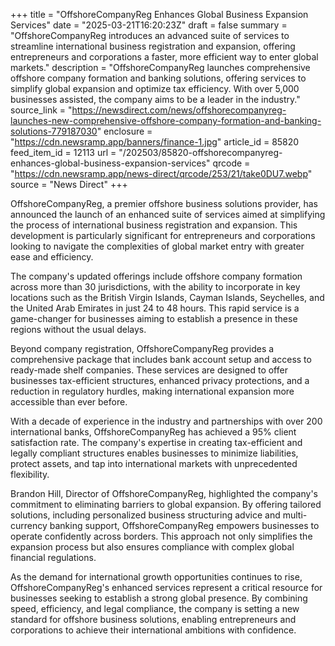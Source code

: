 +++
title = "OffshoreCompanyReg Enhances Global Business Expansion Services"
date = "2025-03-21T16:20:23Z"
draft = false
summary = "OffshoreCompanyReg introduces an advanced suite of services to streamline international business registration and expansion, offering entrepreneurs and corporations a faster, more efficient way to enter global markets."
description = "OffshoreCompanyReg launches comprehensive offshore company formation and banking solutions, offering services to simplify global expansion and optimize tax efficiency. With over 5,000 businesses assisted, the company aims to be a leader in the industry."
source_link = "https://newsdirect.com/news/offshorecompanyreg-launches-new-comprehensive-offshore-company-formation-and-banking-solutions-779187030"
enclosure = "https://cdn.newsramp.app/banners/finance-1.jpg"
article_id = 85820
feed_item_id = 12113
url = "/202503/85820-offshorecompanyreg-enhances-global-business-expansion-services"
qrcode = "https://cdn.newsramp.app/news-direct/qrcode/253/21/take0DU7.webp"
source = "News Direct"
+++

<p>OffshoreCompanyReg, a premier offshore business solutions provider, has announced the launch of an enhanced suite of services aimed at simplifying the process of international business registration and expansion. This development is particularly significant for entrepreneurs and corporations looking to navigate the complexities of global market entry with greater ease and efficiency.</p><p>The company's updated offerings include offshore company formation across more than 30 jurisdictions, with the ability to incorporate in key locations such as the British Virgin Islands, Cayman Islands, Seychelles, and the United Arab Emirates in just 24 to 48 hours. This rapid service is a game-changer for businesses aiming to establish a presence in these regions without the usual delays.</p><p>Beyond company registration, OffshoreCompanyReg provides a comprehensive package that includes bank account setup and access to ready-made shelf companies. These services are designed to offer businesses tax-efficient structures, enhanced privacy protections, and a reduction in regulatory hurdles, making international expansion more accessible than ever before.</p><p>With a decade of experience in the industry and partnerships with over 200 international banks, OffshoreCompanyReg has achieved a 95% client satisfaction rate. The company's expertise in creating tax-efficient and legally compliant structures enables businesses to minimize liabilities, protect assets, and tap into international markets with unprecedented flexibility.</p><p>Brandon Hill, Director of OffshoreCompanyReg, highlighted the company's commitment to eliminating barriers to global expansion. By offering tailored solutions, including personalized business structuring advice and multi-currency banking support, OffshoreCompanyReg empowers businesses to operate confidently across borders. This approach not only simplifies the expansion process but also ensures compliance with complex global financial regulations.</p><p>As the demand for international growth opportunities continues to rise, OffshoreCompanyReg's enhanced services represent a critical resource for businesses seeking to establish a strong global presence. By combining speed, efficiency, and legal compliance, the company is setting a new standard for offshore business solutions, enabling entrepreneurs and corporations to achieve their international ambitions with confidence.</p>